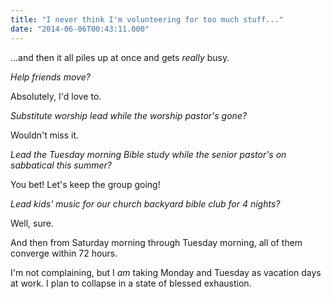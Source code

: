 ```yaml
---
title: "I never think I'm volunteering for too much stuff..."
date: "2014-06-06T00:43:11.000"
---
```


...and then it all piles up at once and gets _really_ busy.

_Help friends move?_

Absolutely, I'd love to.

_Substitute worship lead while the worship pastor's gone?_

Wouldn't miss it.

_Lead the Tuesday morning Bible study while the senior pastor's on sabbatical this summer?_

You bet! Let's keep the group going!

_Lead kids' music for our church backyard bible club for 4 nights?_

Well, sure.

And then from Saturday morning through Tuesday morning, all of them converge within 72 hours.

I'm not complaining, but I _am_ taking Monday and Tuesday as vacation days at work. I plan to collapse in a state of blessed exhaustion.
